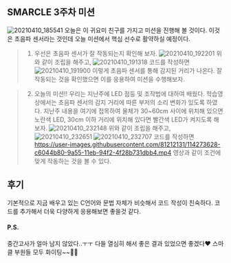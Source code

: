 ## SMARCLE 3주차 미션

![20210410_185541](https://user-images.githubusercontent.com/81212131/114273400-d5cf6000-9a54-11eb-9bd5-8ca9f4326912.jpg)
오늘은 이 귀요미 친구를 가지고 미션을 진행해 볼 것이다.
이것은 초음파 센서라는 것인데 오늘 미션에서 핵심 선수로 활약하실 예정이다.
>1. 우선은 초음파 센서가 잘 작동되는지 확인해 보자.
![20210410_192201](https://user-images.githubusercontent.com/81212131/114273412-e1bb2200-9a54-11eb-8317-82fb2e6ed602.jpg)
위와 같이 조립을 해주고,
![20210410_191318](https://user-images.githubusercontent.com/81212131/114273417-e8499980-9a54-11eb-8b75-078412d06c39.jpg)
코드를 작성하면
![20210410_191900](https://user-images.githubusercontent.com/81212131/114273426-ef70a780-9a54-11eb-92ce-d696a6c9212a.jpg)
이렇게 초음파 센서를 통해 감지된 거리가 나온다.
잘 작동되는 것을 확인했으면 이를 응용하여 미션을 수행해보자.

>2. 오늘의 미션!!
우리는 지난주에 LED 점등 및 조작법에 대하여 배웠다.
학습영상에서는 초음파 센서의 감지 거리에 따른 부저의 소리 변화가 있도록 하였다. 지난주 내용을 여기에 접목하여 물체가 30~60cm 사이에 위치해 있으면 노란색 LED,
30cm 이하 거리에 위치해 있다면 빨간색 LED가 켜지도록 해보자.
![20210410_232148](https://user-images.githubusercontent.com/81212131/114273609-b4bb3f00-9a55-11eb-9a02-b0bbf0af13c6.jpg)
위와 같이 조립을 해주고,
![20210410_232651](https://user-images.githubusercontent.com/81212131/114273614-bab12000-9a55-11eb-957f-4dcb1ce8bbc8.jpg)
![20210410_232707](https://user-images.githubusercontent.com/81212131/114273622-c00e6a80-9a55-11eb-9e46-d4bc0e0930b6.jpg)
코드를 작성하면
https://user-images.githubusercontent.com/81212131/114273628-c6044b80-9a55-11eb-94f2-4f28b731dbb4.mp4
영상과 같이 조건에 맞게 작동하는 것을 볼 수 있다.

## 후기
기본적으로 지금 배우고 있는 C언어와 문법 자체가 비슷해서 코드 작성이 친숙하다.
코드를 추가해서 더욱 다양하게 응용해보면 좋을것 같다.

#### P.S.
중간고사가 얼마 남지 않았다..ㅜㅜ 다들 열심히 해서 좋은 결과 있었으면 좋겠다❤ 스마클 부원들 모두 화이팅~~💪💯
